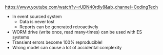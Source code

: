 https://www.youtube.com/watch?v=rUDN40rdly8&ab_channel=CodingTech

- In event sourced system
  - Data is never lost
  - Reports can be generated retroactively
- WORM drive (write once, read many-times) can be used with ES systems
- Transient errors become 100% reproducible!
- Wrong model can cause a lot of accidental complexity